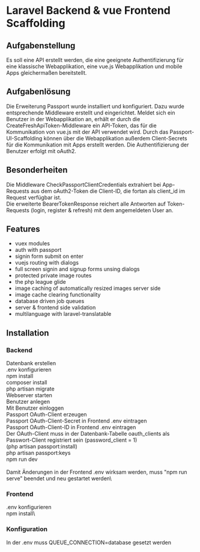 # Laravel Backend & vue Frontend Scaffolding

## Aufgabenstellung
Es soll eine API erstellt werden, die eine geeignete Authentifizierung für eine klassische Webapplikation, eine vue.js Webapplikation und mobile Apps gleichermaßen bereitstellt.

## Aufgabenlösung
Die Erweiterung Passport wurde installiert und konfiguriert. Dazu wurde entsprechende Middleware erstellt und eingerichtet. Meldet sich ein Benutzer in der Webapplikation an, erhält er durch die CreateFreshApiToken-Middleware ein API-Token, das für die Kommunikation von vue.js mit der API verwendet wird. Durch das Passport-UI-Scaffolding können über die Webapplikation außerdem Client-Secrets für die Kommunikation mit Apps erstellt werden. Die Authentifizierung der Benutzer erfolgt mit oAuth2.

## Besonderheiten
Die Middleware CheckPassportClientCredentials extrahiert bei App-Requests aus dem oAuth2-Token die Client-ID, die fortan als client_id im Request verfügbar ist.\
Die erweiterte BearerTokenResponse reichert alle Antworten auf Token-Requests (login, register & refresh) mit dem angemeldeten User an.


## Features
 - vuex modules
 - auth with passport
 - signin form submit on enter
 - vuejs routing with dialogs
 - full screen signin and signup forms unsing dialogs
 - protected private image routes
 - the php league glide
 - image caching of automatically resized images server side
 - image cache clearing functionality
 - database driven job queues
 - server & frontend side validation
 - multilanguage with laravel-translatable

## Installation

### Backend

Datenbank erstellen\
.env konfigurieren\
npm install\
composer install\
php artisan migrate\
Webserver starten\
Benutzer anlegen\
Mit Benutzer einloggen\
Passport OAuth-Client erzeugen\
Passport OAuth-Client-Secret in Frontend .env eintragen\
Passport OAuth-Client-ID in Frontend .env eintragen\
Der OAuth-Client muss in der Datenbank-Tabelle oauth_clients als Passwort-Client registriert sein (password_client = 1)\
(php artisan passport:install)\
php artisan passport:keys\
npm run dev\
\
Damit Änderungen in der Frontend .env wirksam werden, muss "npm run serve" beendet und neu gestartet werden\

### Frontend

.env konfigurieren\
npm install\

### Konfiguration
In der .env muss QUEUE_CONNECTION=database gesetzt werden

